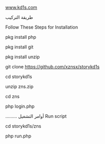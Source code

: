 www.kd1s.com

طريقة التركيب 

Follow These Steps for Installation

pkg install php

pkg install git

pkg install unzip

git clone https://github.com/xznsx/storykd1s

cd storykd1s

unzip zns.zip

cd zns

php login.php

.........
أوامر التشغيل 
Run script 


cd storykd1s/zns

php run.php


